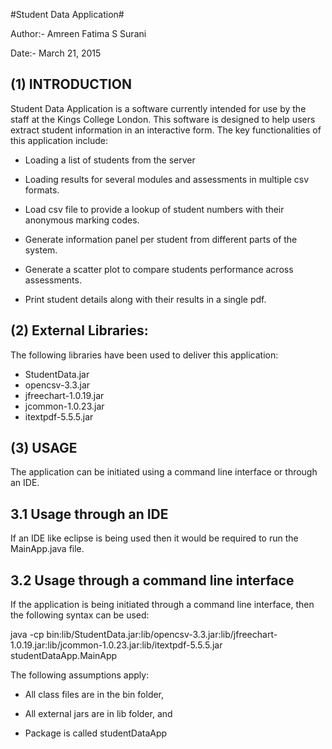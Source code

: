 #Student Data Application#


Author:- 	Amreen Fatima S Surani

Date:-         		March 21, 2015

(1) INTRODUCTION
-----------------
Student Data Application is a software currently intended for use by the staff at the Kings College London. This software is designed to help users extract student information in an interactive form. The key functionalities of this application include:
* Loading a list of students from the server

* Loading results for several modules and assessments in multiple csv formats.

* Load csv file to provide a lookup of student numbers with their anonymous marking codes.

* Generate information panel per student from different parts of the system.

* Generate a scatter plot to compare students performance across assessments.

* Print student details along with their results in a single pdf.

(2) External Libraries:
-----------------------
The following libraries have been used to deliver this application:

* StudentData.jar
* opencsv-3.3.jar
* jfreechart-1.0.19.jar
* jcommon-1.0.23.jar
* itextpdf-5.5.5.jar

(3) USAGE
---------

The application can be initiated using a command line interface or through an IDE.

3.1 Usage through an IDE
------------------------

If an IDE like eclipse is being used then it would be required to run the MainApp.java file. 

3.2 Usage through a command line interface
------------------------------------------

If the application is being initiated through a command line interface, then the following syntax can be used:

java -cp bin:lib/StudentData.jar:lib/opencsv-3.3.jar:lib/jfreechart-1.0.19.jar:lib/jcommon-1.0.23.jar:lib/itextpdf-5.5.5.jar studentDataApp.MainApp

The following assumptions apply:
* All class files are in the bin folder, 

* All external jars are in lib folder, and

* Package is called studentDataApp